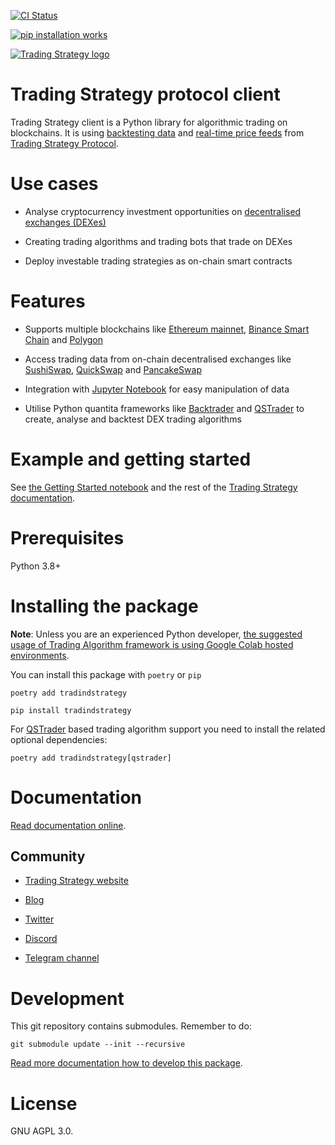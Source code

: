 [![CI Status](https://github.com/tradingstrategy-ai/client/actions/workflows/python-app.yml/badge.svg)](https://github.com/tradingstrategy-ai/client/actions/workflows/python-app.yml)

[![pip installation works](https://github.com/tradingstrategy-ai/client/actions/workflows/pip-install.yml/badge.svg)](https://github.com/tradingstrategy-ai/client/actions/workflows/pip-install.yml)

[![Trading Strategy logo](https://hv4gxzchk24cqfezebn3ujjz6oy2kbtztv5vghn6kpbkjc3vg4rq.arweave.net/n8pMe2r9Wv3oQsPk4Swie55CZLgXWuExDsBOtczNdCY)](https://tradingstrategy.ai)

# Trading Strategy protocol client

Trading Strategy client is a Python library for algorithmic trading on blockchains. 
It is using [backtesting data](https://tradingstrategy.ai/trading-view/backtesting) and [real-time price feeds](https://tradingstrategy.ai/trading-view)
from [Trading Strategy Protocol](https://tradingstrategy.ai/). 

# Use cases

* Analyse cryptocurrency investment opportunities on [decentralised exchanges (DEXes)](https://tradingstrategy.ai/trading-view/exchanges)

* Creating trading algorithms and trading bots that trade on DEXes

* Deploy investable trading strategies as on-chain smart contracts

# Features

* Supports multiple blockchains like [Ethereum mainnet](https://tradingstrategy.ai/trading-view/ethereum), [Binance Smart Chain](https://tradingstrategy.ai/trading-view/binance) and [Polygon](https://tradingstrategy.ai/trading-view/polygon)

* Access trading data from on-chain decentralised exchanges like [SushiSwap](https://tradingstrategy.ai/trading-view/ethereum/sushiswap), [QuickSwap](https://tradingstrategy.ai/trading-view/polygon/quickswap) and [PancakeSwap](https://tradingstrategy.ai/trading-view/binance/pancakeswap-v2)

* Integration with [Jupyter Notebook](https://jupyter.org/) for easy manipulation of data 

* Utilise Python quantita frameworks like [Backtrader](https://github.com/tradingstrategy-ai/backtrader) and [QSTrader](https://github.com/tradingstrategy-ai/qstrader) to create, analyse and backtest DEX trading algorithms 

# Example and getting started 

See [the Getting Started notebook](https://tradingstrategy.ai/docs/programming/examples/getting-started.html) and the rest of the [Trading Strategy documentation](https://tradingstrategy.ai/docs/).

# Prerequisites

Python 3.8+

# Installing the package

**Note**: Unless you are an experienced Python developer, [the suggested usage of Trading Algorithm framework is using Google Colab hosted environments](https://tradingstrategy.ai/docs/programming/examples/getting-started.html).

You can install this package with `poetry` or `pip`

```shell
poetry add tradindstrategy
```


```shell
pip install tradindstrategy 
```

For [QSTrader](https://pypi.org/project/trading-strategy-qstrader/) based trading algorithm support you need to install the related optional dependencies:

```shell
poetry add tradindstrategy[qstrader]
```

# Documentation

[Read documentation online](https://tradingstrategy.ai/docs/).

Community
---------

* [Trading Strategy website](https://tradingstrategy.ai)

* [Blog](https://tradingstrategy.ai/blog)

* [Twitter](https://twitter.com/TradingProtocol)

* [Discord](https://tradingstrategy.ai/community#discord) 

* [Telegram channel](https://twitter.com/TradingProtocol)


# Development

This git repository contains submodules. Remember to do:

```shell
git submodule update --init --recursive  
```

[Read more documentation how to develop this package](https://tradingstrategy.ai/docs/programming/development.html).

# License

GNU AGPL 3.0. 
